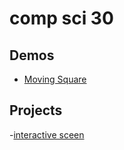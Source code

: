 # comp sci 30

## Demos
- [Moving Square](movingsquare)
  
## Projects
-[interactive sceen](interactivesceen)

